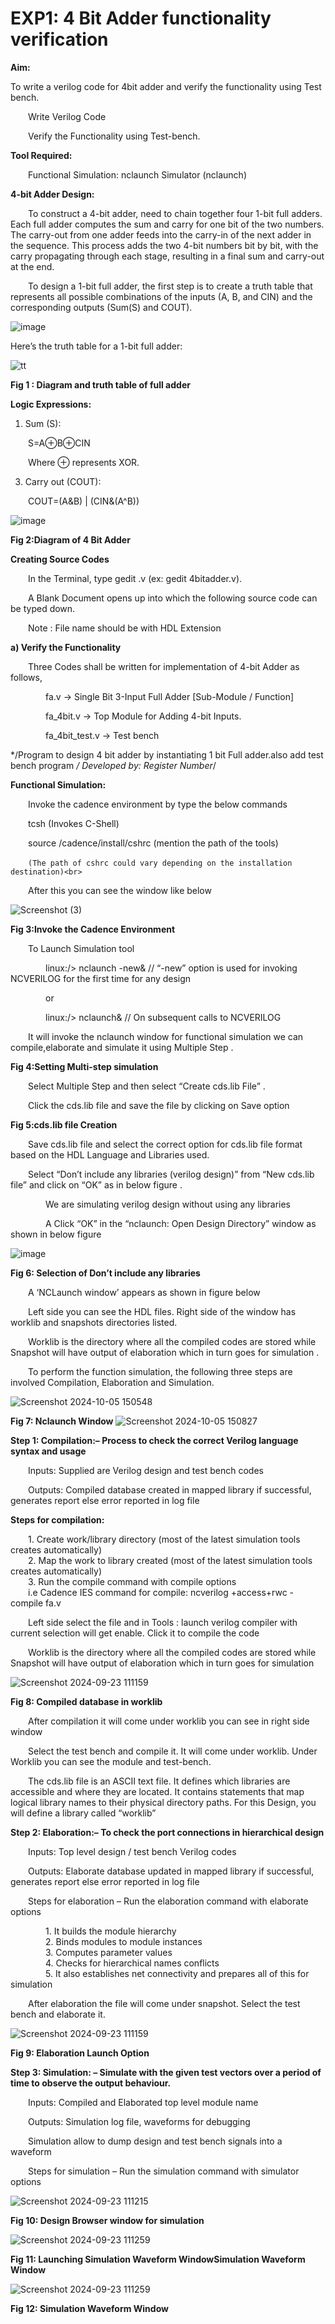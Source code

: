 # EXP1: 4 Bit Adder functionality verification

**Aim:**

To write a verilog code for 4bit adder and verify the functionality using Test bench.<br>

&emsp;&emsp;Write Verilog Code<br>

&emsp;&emsp;Verify the Functionality using Test-bench.<br>

**Tool Required:**

&emsp;&emsp;Functional Simulation: nclaunch Simulator (nclaunch) <br>

**4-bit Adder Design:**

&emsp;&emsp;To construct a 4-bit adder, need to chain together four 1-bit full adders. Each full adder computes the sum and carry for one bit of the two numbers. The carry-out from one adder feeds into the carry-in of the next adder in the sequence. This process adds the two 4-bit numbers bit by bit, with the carry propagating through each stage, resulting in a final sum and carry-out at the end.<br>

&emsp;&emsp;To design a 1-bit full adder, the first step is to create a truth table that represents all possible combinations of the inputs (A, B, and CIN) and the corresponding outputs (Sum(S) and COUT).<br>

![image](https://github.com/user-attachments/assets/716a26b6-a449-42e0-9e2d-cdbaa4b291b9)

Here’s the truth table for a 1-bit full adder:

![tt](https://github.com/user-attachments/assets/0b3ab24f-1d7e-4a01-80ce-5e7406f4082b)

**Fig 1 : Diagram and truth table of full adder**

**Logic Expressions:**

1.	Sum (S):
   
&emsp;&emsp;S=A⊕B⊕CIN

&emsp;&emsp;Where ⊕ represents XOR.

3.	Carry out (COUT):
   
&emsp;&emsp;COUT=(A&B) | (CIN&(A^B))

![image](https://github.com/user-attachments/assets/7d6fa554-2614-4f19-aa68-65c9e6153caa)

**Fig 2:Diagram of 4 Bit Adder**


**Creating Source Codes**

&emsp;&emsp;In the Terminal, type gedit <filename>.v (ex: gedit 4bitadder.v). <br>

&emsp;&emsp;A Blank Document opens up into which the following source code can be typed down. <br>

&emsp;&emsp;Note : File name should be with HDL Extension<br>

**a) Verify the Functionality**

&emsp;&emsp;Three Codes shall be written for implementation of 4-bit Adder as follows, <br>

&emsp;&emsp;&emsp;&emsp;fa.v → Single Bit 3-Input Full Adder [Sub-Module / Function] <br>

&emsp;&emsp;&emsp;&emsp;fa_4bit.v → Top Module for Adding 4-bit Inputs. <br>

&emsp;&emsp;&emsp;&emsp;fa_4bit_test.v → Test bench <br>

*/Program to design 4 bit adder by instantiating 1 bit Full adder.also add test bench program */ Developed by: Register Number*/

**Functional Simulation:**

&emsp;&emsp;Invoke the cadence environment by type the below commands <br>

&emsp;&emsp;tcsh (Invokes C-Shell) <br>

&emsp;&emsp;source /cadence/install/cshrc (mention the path of the tools) <br>

&emsp;&emsp;```(The path of cshrc could vary depending on the installation destination)<br>```
      
&emsp;&emsp;After this you can see the window like below <br>

![Screenshot (3)](https://github.com/user-attachments/assets/21aebc45-25c5-474a-ab78-69db225ee266)




**Fig 3:Invoke the Cadence Environment**

&emsp;&emsp;To Launch Simulation tool <br>

&emsp;&emsp;&emsp;&emsp;linux:/> nclaunch -new& // “-new” option is used for invoking NCVERILOG for the first time for any design <br>

&emsp;&emsp;&emsp;&emsp;or<br>

&emsp;&emsp;&emsp;&emsp;linux:/> nclaunch& // On subsequent calls to NCVERILOG <br>

&emsp;&emsp;It will invoke the nclaunch window for functional simulation we can compile,elaborate and simulate it using Multiple Step .<br>



**Fig 4:Setting Multi-step simulation**

&emsp;&emsp;Select Multiple Step and then select “Create cds.lib File” .<br>

&emsp;&emsp;Click the cds.lib file and save the file by clicking on Save option <br>



**Fig 5:cds.lib file Creation**

&emsp;&emsp;Save cds.lib file and select the correct option for cds.lib file format based on the HDL Language and Libraries used. <br>

&emsp;&emsp;Select “Don’t include any libraries (verilog design)” from “New cds.lib file” and click on “OK” as in below figure .<br>

&emsp;&emsp;&emsp;&emsp;We are simulating verilog design without using any libraries <br>

&emsp;&emsp;&emsp;&emsp;A Click “OK” in the “nclaunch: Open Design Directory” window as shown in below figure <br>

![image](https://github.com/user-attachments/assets/781b297a-11e9-4140-89c5-ee3b0d15bbd4)

**Fig 6: Selection of Don’t include any libraries**

&emsp;&emsp;A ‘NCLaunch window’ appears as shown in figure below <br>

&emsp;&emsp;Left side you can see the HDL files. Right side of the window has worklib and snapshots directories listed. <br>

&emsp;&emsp;Worklib is the directory where all the compiled codes are stored while Snapshot will have output of elaboration which in turn goes for simulation .<br>

&emsp;&emsp;To perform the function simulation, the following three steps are involved Compilation, Elaboration and Simulation. <br>

![Screenshot 2024-10-05 150548](https://github.com/user-attachments/assets/11e61510-b630-4c50-adaa-3089777b7faa)





**Fig 7: Nclaunch Window**
![Screenshot 2024-10-05 150827](https://github.com/user-attachments/assets/c7aa11d2-a72b-4760-9d9c-e8a65de1ea0e)

**Step 1: Compilation:– Process to check the correct Verilog language syntax and usage**

&emsp;&emsp;Inputs: Supplied are Verilog design and test bench codes <br>

&emsp;&emsp;Outputs: Compiled database created in mapped library if successful, generates report else error reported in log file <br>

**Steps for compilation:**

&emsp;&emsp;1. Create work/library directory (most of the latest simulation tools creates automatically) <br>
&emsp;&emsp;2. Map the work to library created (most of the latest simulation tools creates automatically) <br>
&emsp;&emsp;3. Run the compile command with compile options <br>
&emsp;&emsp;i.e Cadence IES command for compile: ncverilog +access+rwc -compile fa.v<br>

&emsp;&emsp;Left side select the file and in Tools : launch verilog compiler with current selection will get enable. Click it to compile the code <br>

&emsp;&emsp;Worklib is the directory where all the compiled codes are stored while Snapshot will have output of elaboration which in turn goes for simulation<br>

![Screenshot 2024-09-23 111159](https://github.com/user-attachments/assets/5b942729-5746-4906-81ef-510f4af8fae0)


**Fig 8: Compiled database in worklib**

&emsp;&emsp;After compilation it will come under worklib you can see in right side window<br>

&emsp;&emsp;Select the test bench and compile it. It will come under worklib. Under Worklib you can see the module and test-bench. <br>

&emsp;&emsp;The cds.lib file is an ASCII text file. It defines which libraries are accessible and where they are located. It contains statements that map logical library names to their physical directory paths. For this Design, you will define a library called “worklib”<br>

**Step 2: Elaboration:– To check the port connections in hierarchical design**

&emsp;&emsp;Inputs: Top level design / test bench Verilog codes <br>

&emsp;&emsp;Outputs: Elaborate database updated in mapped library if successful, generates report else error reported in log file <br>

&emsp;&emsp;Steps for elaboration – Run the elaboration command with elaborate options <br>

&emsp;&emsp;&emsp;&emsp;1.	It builds the module hierarchy <br>
&emsp;&emsp;&emsp;&emsp;2.	Binds modules to module instances <br>
&emsp;&emsp;&emsp;&emsp;3.	Computes parameter values <br>
&emsp;&emsp;&emsp;&emsp;4.	Checks for hierarchical names conflicts <br>
&emsp;&emsp;&emsp;&emsp;5.	It also establishes net connectivity and prepares all of this for simulation<br>
   
&emsp;&emsp;After elaboration the file will come under snapshot. Select the test bench and elaborate it.<br>


![Screenshot 2024-09-23 111159](https://github.com/user-attachments/assets/cf2a39de-395f-45fe-9b16-985a4e906df5)


**Fig 9: Elaboration Launch Option**

**Step 3: Simulation: – Simulate with the given test vectors over a period of time to observe the output behaviour.**

&emsp;&emsp;Inputs: Compiled and Elaborated top level module name <br>

&emsp;&emsp;Outputs: Simulation log file, waveforms for debugging <br>

&emsp;&emsp;Simulation allow to dump design and test bench signals into a waveform <br>

&emsp;&emsp;Steps for simulation – Run the simulation command with simulator options<br>

![Screenshot 2024-09-23 111215](https://github.com/user-attachments/assets/22648133-4451-4e5d-90bd-85ab197f3427)


**Fig 10: Design Browser window for simulation**

![Screenshot 2024-09-23 111259](https://github.com/user-attachments/assets/bae47748-9949-42d6-bda4-e4bcf403dd5a)

**Fig 11: Launching Simulation Waveform WindowSimulation Waveform Window**

![Screenshot 2024-09-23 111259](https://github.com/user-attachments/assets/63fdec84-883c-4018-b6db-c9b19f434f39)


**Fig 12: Simulation Waveform Window**















